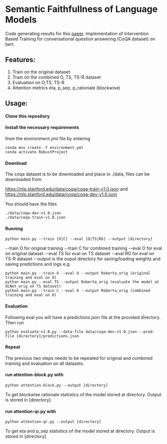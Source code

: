 # Semantic Faithfullness of Language Models
Code generating results for this [paper](https://arxiv.org/abs/2212.10696).
Implementation of Intervention Based Training for conversational question answering (CoQA dataset) on bert.

## Features:
1) Train on the original dataset
2) Train on the combined O, TS, TS-R dataset
3) Evaluation on O,TS, TS-R
4) Attention metrics eta, p_sep, p_rationale (blockwise)

## Usage:
#### Clone this repository
#### Install the necessary requirements 
from the environment.yml file by entering
```
conda env create -f environment.yml
conda activate RobustProject
```
#### Download
The coqa dataset is to be downloaded and place in ./data, files can be downloaded from 

https://nlp.stanford.edu/data/coqa/coqa-train-v1.0.json  and
https://nlp.stanford.edu/data/coqa/coqa-dev-v1.0.json

You should have the files 
```
./data/coqa-dev-v1.0.json
./data/coqa-train-v1.0.json
```
#### Running
```python main.py --train [O|C] --eval [O|TS|RG] --output [directory]```

--train O for original training
--train C for combined training
--eval O for eval on original dataset
--eval TS for eval on TS dataset
--eval RG for eval on TS-R dataset
--output is the ouput directory for saving/loading weights and saving predictions and logs
e.g.
```
python main.py --train O --eval O --output Roberta_orig (original training and eval on O)
python main.py --eval TS --output Roberta_orig (evaluate the model at XLNet_orig on TS dataset)
python main.py --train C --eval O --output Roberta_orig (combined training and eval on O)
```

#### Evaluation

Following eval you will have a predictions.json file at the provided directory. Then run
```
python evaluate-v1.0.py --data-file data/coqa-dev-v1.0.json --pred-file [directory]/predictions.json
```
#### Repeat
The previous two steps needs to be repeated for original and combined training and evaluation on all datasets.

#### run attention-block.py with
```python attention-block.py --output [directory] ```

To get blockwise rationale statistics of the model stored at directory. Output is stored in [directory].

#### run attention-qr.py with
```python attention-qr.py --output [directory] ```

To get eta and p_sep statistics of the model stored at directory. Output is stored in [directory]
